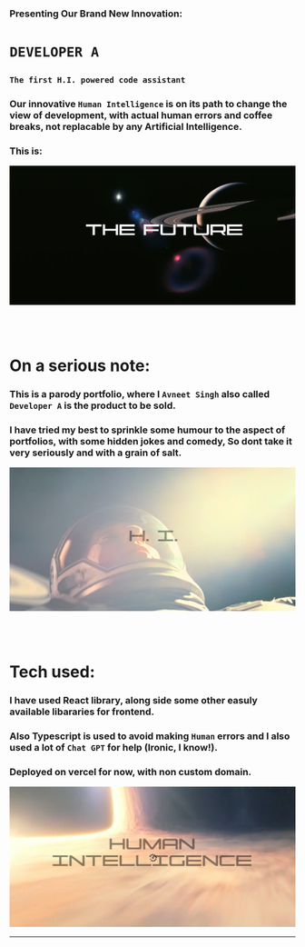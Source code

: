 ### Presenting Our Brand New Innovation:
# `DEVELOPER A` 
### `The first H.I. powered code assistant`

### Our innovative `Human Intelligence` is on its path to change the view of development, with actual human errors and coffee breaks, not replacable by any Artificial Intelligence.

### This is:
![Alt text](image.png)

<br>
<br>

# On a serious note:
### This is a parody portfolio, where I `Avneet Singh` also called `Developer A` is the product to be sold. 
### I have tried my best to sprinkle some humour to the aspect of portfolios, with some hidden jokes and comedy, So dont take it very seriously and with a grain of salt.
![Alt text](image-3.png)

<br>
<br>

# Tech used:
### I have used React library, along side some other easuly available libararies for frontend.
### Also Typescript is used to avoid making `Human` errors and I also used a lot of `Chat GPT` for help (Ironic, I know!).
### Deployed on vercel for now, with non custom domain.
![Alt text](image-4.png)

<hr>